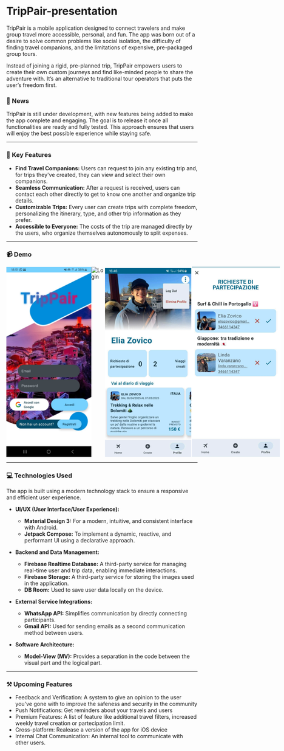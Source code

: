 # TripPair-presentation
TripPair is a mobile application designed to connect travelers and make group travel more accessible, personal, and fun. The app was born out of a desire to solve common problems like social isolation, the difficulty of finding travel companions, and the limitations of expensive, pre-packaged group tours.

Instead of joining a rigid, pre-planned trip, TripPair empowers users to create their own custom journeys and find like-minded people to share the adventure with. It’s an alternative to traditional tour operators that puts the user’s freedom first.
### 📰 News
TripPair is still under development, with new features being added to make the app complete and engaging.
The goal is to release it once all functionalities are ready and fully tested.
This approach ensures that users will enjoy the best possible experience while staying safe.

---
### 🔑 Key Features

* **Find Travel Companions:** Users can request to join any existing trip and, for trips they've created, they can view and select their own companions.
* **Seamless Communication:** After a request is received, users can contact each other directly to get to know one another and organize trip details.
* **Customizable Trips:** Every user can create trips with complete freedom, personalizing the itinerary, type, and other trip information as they prefer.
* **Accessible to Everyone:** The costs of the trip are managed directly by the users, who organize themselves autonomously to split expenses.

---

### 📹 Demo
<p style="display: flex">
 <img src="https://github.com/eliazov/TripPair-presentation/blob/main/media/LoginTripPair.jpg" alt="Login" height="500" >
 <img src="https://github.com/eliazov/TripPair-presentation/blob/main/media/TripPairVideo.gif" alt="Login" height="500">
 <img src="https://github.com/eliazov/TripPair-presentation/blob/main/media/Screenshot2025-09-08184247.png" alt="Login" height="500">
 <img src="https://github.com/eliazov/TripPair-presentation/blob/main/media/Screenshot2025-09-08184256.png" alt="Login" height="500">
</p>

---
### 💻 Technologies Used

The app is built using a modern technology stack to ensure a responsive and efficient user experience.

* **UI/UX (User Interface/User Experience):**
    * **Material Design 3:** For a modern, intuitive, and consistent interface with Android.
    * **Jetpack Compose:** To implement a dynamic, reactive, and performant UI using a declarative approach.

* **Backend and Data Management:**
    * **Firebase Realtime Database:** A third-party service for managing real-time user and trip data, enabling immediate interactions.
    * **Firebase Storage:** A third-party service for storing the images used in the application.
    * **DB Room:** Used to save user data locally on the device.

* **External Service Integrations:**
    * **WhatsApp API:** Simplifies communication by directly connecting participants.
    * **Gmail API:** Used for sending emails as a second communication method between users.

* **Software Architecture:**
    * **Model-View (MV):** Provides a separation in the code between the visual part and the logical part.

---

### ⚒️ Upcoming Features
* Feedback and Verification: A system to give an opinion to the user you've gone with to improve the safeness and security in the community
* Push Notifications: Get reminders about your travels and users
* Premium Features: A list of feature like additional travel filters, increased weekly travel creation or partecipation limit. 
* Cross-platform: Realease a version of the app for iOS device
* Internal Chat Communication: An internal tool to communicate with other users.
